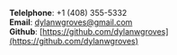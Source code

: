 __Telelphone__: 
+1 (408) 355-5332  
__Email__: 
[dylanwgroves@gmail.com](dylanwgroves@gmail.com)  
__Github__: 
[https://github.com/dylanwgroves](https://github.com/dylanwgroves) 
